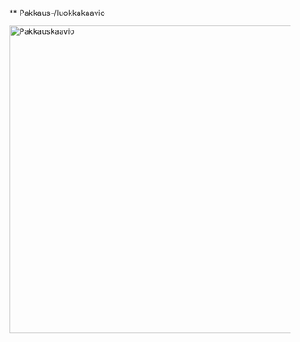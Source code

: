 ** Pakkaus-/luokkakaavio

<img src="https://user-images.githubusercontent.com/46410240/78216813-53b46f00-74c3-11ea-87a4-b51b198b588f.png" alt="Pakkauskaavio" width="550" >

